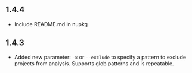 1.4.4
-----

* Include README.md in nupkg

1.4.3
-----

* Added new parameter: `-x` or `--exclude` to specify a pattern to exclude projects from analysis. Supports glob patterns and is repeatable.
